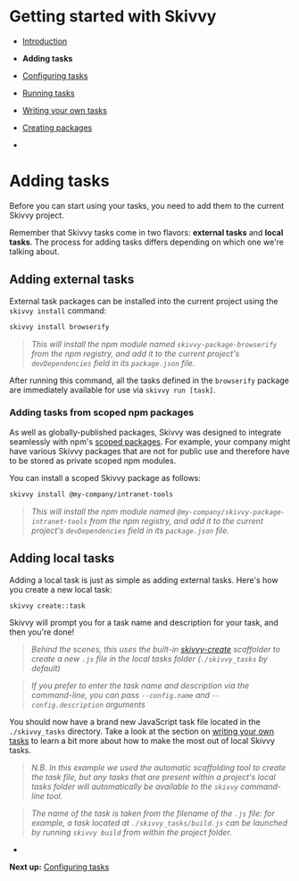 # Getting started with Skivvy

- [Introduction](00-introduction.md)
- **Adding tasks**
- [Configuring tasks](02-configuring-tasks.md)
- [Running tasks](03-running-tasks.md)
- [Writing your own tasks](04-writing-tasks.md)
- [Creating packages](05-creating-packages.md)

-

# Adding tasks


Before you can start using your tasks, you need to add them to the current Skivvy project.

Remember that Skivvy tasks come in two flavors: **external tasks** and **local tasks**. The process for adding tasks differs depending on which one we're talking about.


## Adding external tasks

External task packages can be installed into the current project using the `skivvy install` command:

```bash
skivvy install browserify
```

> _This will install the npm module named `skivvy-package-browserify` from the npm registry, and add it to the current project's `devDependencies` field in its `package.json` file._

After running this command, all the tasks defined in the `browserify` package are immediately available for use via `skivvy run [task]`.


### Adding tasks from scoped npm packages

As well as globally-published packages, Skivvy was designed to integrate seamlessly with npm's [scoped packages](https://docs.npmjs.com/misc/scope). For example, your company might have various Skivvy packages that are not for public use and therefore have to be stored as private scoped npm modules.

You can install a scoped Skivvy package as follows:

```bash
skivvy install @my-company/intranet-tools
```

> _This will install the npm module named `@my-company/skivvy-package-intranet-tools` from the npm registry, and add it to the current project's `devDependencies` field in its `package.json` file._



## Adding local tasks

Adding a local task is just as simple as adding external tasks. Here's how you create a new local task:

```bash
skivvy create::task
```

Skivvy will prompt you for a task name and description for your task, and then you're done!

> _Behind the scenes, this uses the built-in [skivvy-create](https://github.com/timkendrick/skivvy-create) scaffolder to create a new `.js` file in the local tasks folder (`./skivvy_tasks` by default)_

> _If you prefer to enter the task name and description via the command-line, you can pass `--config.name` and `--config.description` arguments_

You should now have a brand new JavaScript task file located in the `./skivvy_tasks` directory. Take a look at the section on [writing your own tasks](04-writing-tasks.md) to learn a bit more about how to make the most out of local Skivvy tasks.

> _N.B. In this example we used the automatic scaffolding tool to create the task file, but any tasks that are present within a project's local tasks folder will automatically be available to the `skivvy` command-line tool._

> _The name of the task is taken from the filename of the `.js` file: for example, a task located at `./skivvy_tasks/build.js` can be launched by running `skivvy build` from within the project folder._

-

**Next up:** [Configuring tasks](02-configuring-tasks.md)
